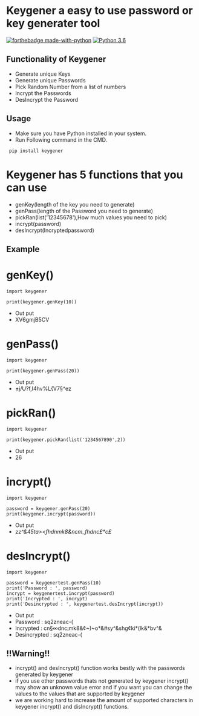# Keygener a easy to use password or key generater tool

[![forthebadge made-with-python](http://ForTheBadge.com/images/badges/made-with-python.svg)](https://www.python.org/)
[![Python 3.6](https://img.shields.io/badge/python-3.6-blue.svg)](https://www.python.org/downloads/release/python-360/)

## Functionality of Keygener

- Generate unique Keys
- Generate unique Passwords
- Pick Random Number from a list of numbers
- Incrypt the Passwords
- DesIncrypt the Password

## Usage

- Make sure you have Python installed in your system.
- Run Following command in the CMD.
 ```
  pip install keygener
  ```
# Keygener has 5 functions that you can use 
- genKey(length of the key you need to generate) 
- genPass(length of the Password you need to generate)
- pickRan(list('12345678'),How much values you need to pick)
- incrypt(password)
- desIncrypt(Incryptedpassword)
## Example
 
# genKey()
 ```
import keygener

print(keygener.genKey(10))
 ```
- Out put
- XV6gmjB5CV

# genPass()
 ```
import keygener

print(keygener.genPass(20))
 ```
- Out put
- ±j/U?f,I4hv%L{V7§^ez

# pickRan()
 ```
import keygener

print(keygener.pickRan(list('1234567890',2))
 ```
- Out put
- 26

# incrypt()
 ```
import keygener

password = keygener.genPass(20)
print(keygener.incrypt(password))
 ```
- Out put
- zz$%c£$*^&45ta><fhdnmk8&ncm_fhdnc£$*c£$*

# desIncrypt()
 ```
import keygener

password = keygenertest.genPass(10)
print('Password : ', password)
incrypt = keygenertest.incrypt(password)
print('Incrypted : ', incrypt)
print('Desincrypted : ', keygenertest.desIncrypt(incrypt))
 ```
- Out put
- Password :  sq2zneac-(
- Incrypted :  cn§∞dnc¡mk8&¢~)~o*&#sy^&shg¢ki*(lk&*bv^&
- Desincrypted :  sq2zneac-(

## !!Warning!!
- incrypt() and desIncrypt() function works bestly with the passwords generated by keygener
- if you use other passwords thats not generated by keygener incrypt() may show an unknown value error and if you want you can change the values to the values that are supported by keygener
- we are working hard to increase the amount of supported characters in keygener incrypt() and disIncrypt() functions.